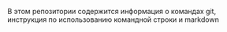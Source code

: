 В этом репозитории содержится информация о командах git, инструкция по использованию командной строки и markdown